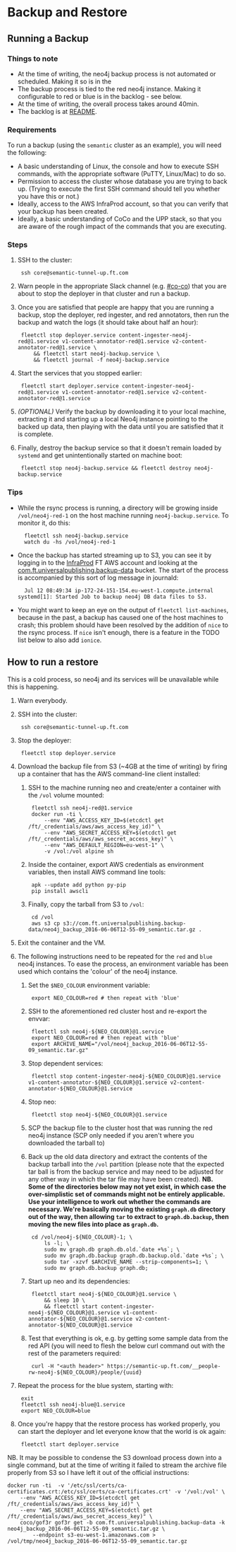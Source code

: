 Backup and Restore
==================

Running a Backup
----------------

### Things to note

* At the time of writing, the neo4j backup process is not automated or scheduled. Making it so is in the 
* The backup process is tied to the red neo4j instance. Making it configurable to red or blue is in the backlog - see below.
* At the time of writing, the overall process takes around 40min.
* The backlog is at [README](README.md).

### Requirements

To run a backup (using the `semantic` cluster as an example), you will need the following:

* A basic understanding of Linux, the console and how to execute SSH commands, with the appropriate software (PuTTY, Linux/Mac) to do so.
* Permission to access the cluster whose database you are trying to back up. (Trying to execute the first SSH command should tell you whether you have this or not.)
* Ideally, access to the AWS InfraProd account, so that you can verify that your backup has been created.
* Ideally, a basic understanding of CoCo and the UPP stack, so that you are aware of the rough impact of the commands that you are executing.

### Steps

1. SSH to the cluster:

        ssh core@semantic-tunnel-up.ft.com

1. Warn people in the appropriate Slack channel (e.g. [#co-co](https://financialtimes.slack.com/messages/co-co/)) that you are about to stop the deployer in that cluster and run a backup.

1. Once you are satisfied that people are happy that you are running a backup, stop the deployer, red ingester, and red annotators, then run the backup and watch the logs (it should take about half an hour):

        fleetctl stop deployer.service content-ingester-neo4j-red@1.service v1-content-annotator-red@1.service v2-content-annotator-red@1.service \
            && fleetctl start neo4j-backup.service \
            && fleetctl journal -f neo4j-backup.service

1. Start the services that you stopped earlier:

        fleetctl start deployer.service content-ingester-neo4j-red@1.service v1-content-annotator-red@1.service v2-content-annotator-red@1.service

1. *(OPTIONAL)* Verify the backup by downloading it to your local machine, extracting it and starting up a local Neo4j instance pointing to the backed up data, then playing with the data until you are satisfied that it is complete.

1. Finally, destroy the backup service so that it doesn't remain loaded by `systemd` and get unintentionally started on machine boot:

        fleetctl stop neo4j-backup.service && fleetctl destroy neo4j-backup.service

### Tips

* While the rsync process is running, a directory will be growing inside `/vol/neo4j-red-1` on the host machine running `neo4j-backup.service`. To monitor it, do this:

        fleetctl ssh neo4j-backup.service
        watch du -hs /vol/neo4j-red-1
        
* Once the backup has started streaming up to S3, you can see it by logging in to the [InfraProd](https://awslogin.internal.ft.com/InfraProd/default.aspx) FT AWS account and looking at the [com.ft.universalpublishing.backup-data](https://console.aws.amazon.com/s3/home?region=eu-west-1#&bucket=com.ft.universalpublishing.backup-data&prefix=) bucket. The start of the process is accompanied by this sort of log message in journald:

        Jul 12 08:49:34 ip-172-24-151-154.eu-west-1.compute.internal systemd[1]: Started Job to backup neo4j DB data files to S3.

* You might want to keep an eye on the output of `fleetctl list-machines`, because in the past, a backup has caused one of the host machines to crash; this problem should have been resolved by the addition of `nice` to the rsync process. If `nice` isn't enough, there is a feature in the TODO list below to also add `ionice`.


How to run a restore
--------------------

This is a cold process, so neo4j and its services will be unavailable while this is happening.

1. Warn everybody.
1. SSH into the cluster:

        ssh core@semantic-tunnel-up.ft.com

1. Stop the deployer:

        fleetctl stop deployer.service

1. Download the backup file from S3 (~4GB at the time of writing) by firing up a container that has the AWS command-line client installed:

    1. SSH to the machine running neo and create/enter a container with the `/vol` volume mounted:

            fleetctl ssh neo4j-red@1.service
            docker run -ti \
                --env "AWS_ACCESS_KEY_ID=$(etcdctl get /ft/_credentials/aws/aws_access_key_id)" \
                --env "AWS_SECRET_ACCESS_KEY=$(etcdctl get /ft/_credentials/aws/aws_secret_access_key)" \
                --env "AWS_DEFAULT_REGION=eu-west-1" \
                -v /vol:/vol alpine sh

    1. Inside the container, export AWS credentials as environment variables, then install AWS command line tools:

            apk --update add python py-pip
            pip install awscli
            
    1. Finally, copy the tarball from S3 to `/vol`:

            cd /vol
            aws s3 cp s3://com.ft.universalpublishing.backup-data/neo4j_backup_2016-06-06T12-55-09_semantic.tar.gz .

1. Exit the container and the VM.

1. The following instructions need to be repeated for the `red` and `blue` neo4j instances. To ease the process, an environment variable
has been used which contains the 'colour' of the neo4j instance.

    1. Set the `$NEO_COLOUR` environment variable:

            export NEO_COLOUR=red # then repeat with 'blue'

    1. SSH to the aforementioned red cluster host and re-export the envvar:

            fleetctl ssh neo4j-${NEO_COLOUR}@1.service
            export NEO_COLOUR=red # then repeat with 'blue'
            export ARCHIVE_NAME="/vol/neo4j_backup_2016-06-06T12-55-09_semantic.tar.gz"

    1. Stop dependent services:
    
            fleetctl stop content-ingester-neo4j-${NEO_COLOUR}@1.service v1-content-annotator-${NEO_COLOUR}@1.service v2-content-annotator-${NEO_COLOUR}@1.service

    1. Stop neo:
    
            fleetctl stop neo4j-${NEO_COLOUR}@1.service

    1. SCP the backup file to the cluster host that was running the red neo4j instance (SCP only needed if you aren't where you downloaded the tarball to)
    1. Back up the old data directory and extract the contents of the backup tarball into the `/vol` partition (please note that the expected tar ball is from the backup service and may need to be adjusted for any other way in which the tar file may have been created).
    **NB. Some of the directories below may not yet exist, in which case the over-simplistic set of commands might not be entirely applicable. Use your intelligence to work out whether the commands are necessary. We're basically moving the existing `graph.db` directory out of the way, then allowing `tar` to extract to `graph.db.backup`, then moving the new files into place as `graph.db`.**
    
            cd /vol/neo4j-${NEO_COLOUR}-1; \
                ls -l; \
                sudo mv graph.db graph.db.old.`date +%s`; \
                sudo mv graph.db.backup graph.db.backup.old.`date +%s`; \
                sudo tar -xzvf $ARCHIVE_NAME --strip-components=1; \
                sudo mv graph.db.backup graph.db;

    1. Start up neo and its dependencies:

            fleetctl start neo4j-${NEO_COLOUR}@1.service \
                && sleep 10 \
                && fleetctl start content-ingester-neo4j-${NEO_COLOUR}@1.service v1-content-annotator-${NEO_COLOUR}@1.service v2-content-annotator-${NEO_COLOUR}@1.service

    1. Test that everything is ok, e.g. by getting some sample data from the red API (you will need to flesh the below curl command
    out with the rest of the parameters required:

            curl -H "<auth header>" https://semantic-up.ft.com/__people-rw-neo4j-${NEO_COLOUR}/people/{uuid}

1. Repeat the process for the blue system, starting with:

        exit
        fleetctl ssh neo4j-blue@1.service
        export NEO_COLOUR=blue

1. Once you're happy that the restore process has worked properly, you can start the deployer and let everyone know that the world
is ok again:

        fleetctl start deployer.service


NB. It may be possible to condense the S3 download process down into a single command, but at the time of writing it failed to stream
the archive file properly from S3 so I have left it out of the official instructions:
 
    docker run -ti  -v '/etc/ssl/certs/ca-certificates.crt:/etc/ssl/certs/ca-certificates.crt' -v '/vol:/vol' \
        --env "AWS_ACCESS_KEY_ID=$(etcdctl get /ft/_credentials/aws/aws_access_key_id)" \
        --env "AWS_SECRET_ACCESS_KEY=$(etcdctl get /ft/_credentials/aws/aws_secret_access_key)" \
        coco/gof3r gof3r get -b com.ft.universalpublishing.backup-data -k neo4j_backup_2016-06-06T12-55-09_semantic.tar.gz \
            --endpoint s3-eu-west-1.amazonaws.com > /vol/tmp/neo4j_backup_2016-06-06T12-55-09_semantic.tar.gz


